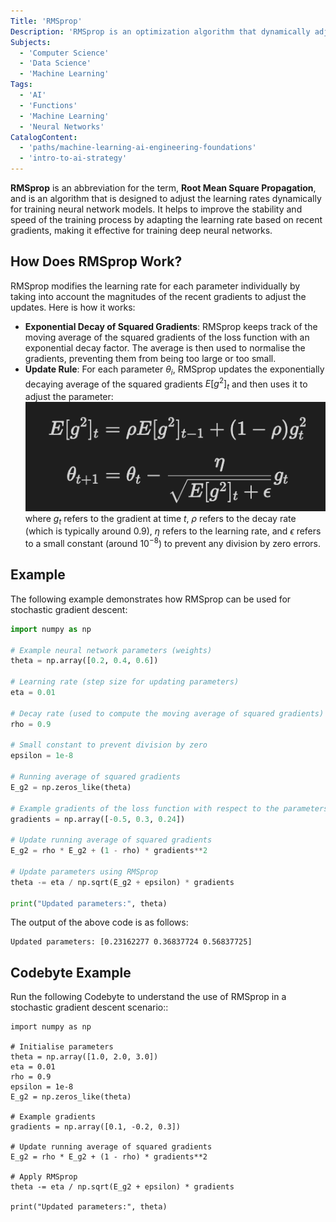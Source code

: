 ```yaml
---
Title: 'RMSprop'
Description: 'RMSprop is an optimization algorithm that dynamically adjusts the learning rate during the training of neural networks.'
Subjects:
  - 'Computer Science'
  - 'Data Science'
  - 'Machine Learning'
Tags:
  - 'AI'
  - 'Functions'
  - 'Machine Learning'
  - 'Neural Networks'
CatalogContent:
  - 'paths/machine-learning-ai-engineering-foundations'
  - 'intro-to-ai-strategy'
---
```


**RMSprop** is an abbreviation for the term, **Root Mean Square Propagation**, and is an algorithm that is designed to adjust the learning rates dynamically for training neural network models. It helps to improve the stability and speed of the training process by adapting the learning rate based on recent gradients, making it effective for training deep neural networks.

## How Does RMSprop Work?

RMSprop modifies the learning rate for each parameter individually by taking into account the magnitudes of the recent gradients to adjust the updates. Here is how it works:

- **Exponential Decay of Squared Gradients**: RMSprop keeps track of the moving average of the squared gradients of the loss function with an exponential decay factor. The average is then used to normalise the gradients, preventing them from being too large or too small.
- **Update Rule**: For each parameter $\theta_i$, RMSprop updates the exponentially decaying average of the squared gradients $E[g^2]_t$ and then uses it to adjust the parameter:
  ![RMSprop update rule](https://raw.githubusercontent.com/Codecademy/docs/main/media/rmsprop-update.png)
  where $g_t$ refers to the gradient at time $t$, $\rho$ refers to the decay rate (which is typically around 0.9), $\eta$ refers to the learning rate, and $\epsilon$ refers to a small constant (around $10^{-8}$) to prevent any division by zero errors.

## Example

The following example demonstrates how RMSprop can be used for stochastic gradient descent:

```py
import numpy as np

# Example neural network parameters (weights)
theta = np.array([0.2, 0.4, 0.6])

# Learning rate (step size for updating parameters)
eta = 0.01

# Decay rate (used to compute the moving average of squared gradients)
rho = 0.9

# Small constant to prevent division by zero
epsilon = 1e-8

# Running average of squared gradients
E_g2 = np.zeros_like(theta)

# Example gradients of the loss function with respect to the parameters
gradients = np.array([-0.5, 0.3, 0.24])

# Update running average of squared gradients
E_g2 = rho * E_g2 + (1 - rho) * gradients**2

# Update parameters using RMSprop
theta -= eta / np.sqrt(E_g2 + epsilon) * gradients

print("Updated parameters:", theta)
```

The output of the above code is as follows:

```shell
Updated parameters: [0.23162277 0.36837724 0.56837725]
```

## Codebyte Example

Run the following Codebyte to understand the use of RMSprop in a stochastic gradient descent scenario::

```codebyte/python
import numpy as np

# Initialise parameters
theta = np.array([1.0, 2.0, 3.0])
eta = 0.01
rho = 0.9
epsilon = 1e-8
E_g2 = np.zeros_like(theta)

# Example gradients
gradients = np.array([0.1, -0.2, 0.3])

# Update running average of squared gradients
E_g2 = rho * E_g2 + (1 - rho) * gradients**2

# Apply RMSprop
theta -= eta / np.sqrt(E_g2 + epsilon) * gradients

print("Updated parameters:", theta)
```
